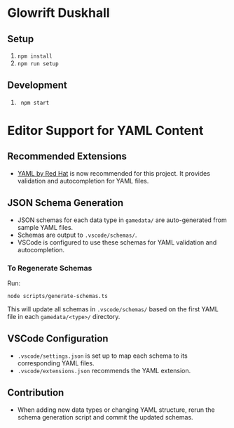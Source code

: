 # Glowrift Duskhall

## Setup

1. `npm install`
1. `npm run setup`

## Development

1. ` npm start`

# Editor Support for YAML Content

## Recommended Extensions
- [YAML by Red Hat](https://marketplace.visualstudio.com/items?itemName=redhat.vscode-yaml) is now recommended for this project. It provides validation and autocompletion for YAML files.

## JSON Schema Generation
- JSON schemas for each data type in `gamedata/` are auto-generated from sample YAML files.
- Schemas are output to `.vscode/schemas/`.
- VSCode is configured to use these schemas for YAML validation and autocompletion.

### To Regenerate Schemas
Run:

```
node scripts/generate-schemas.ts
```

This will update all schemas in `.vscode/schemas/` based on the first YAML file in each `gamedata/<type>/` directory.

## VSCode Configuration
- `.vscode/settings.json` is set up to map each schema to its corresponding YAML files.
- `.vscode/extensions.json` recommends the YAML extension.

## Contribution
- When adding new data types or changing YAML structure, rerun the schema generation script and commit the updated schemas.
